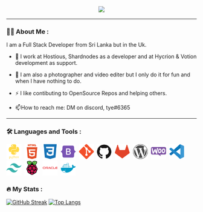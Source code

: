 <div id="header" align="center">
  <img src="https://media2.giphy.com/media/hUIn2yoj36JkzmEdE2/giphy.gif" width="100"/>
</div>

---

### :technologist: About Me :

I am a Full Stack Developer from Sri Lanka but in the Uk.

- :telescope: I work at Hostious, Shardnodes as a developer and at Hycrion & Votion development as support.

- :seedling: I am also a photographer and video editer but I only do it for fun and when I have nothing to do.

- :zap: I like contibuting to OpenSource Repos and helping others.

- :mailbox:How to reach me: DM on discord, tye#6365 

---

### :hammer_and_wrench: Languages and Tools :

<div>
  <img src="https://github.com/devicons/devicon/blob/master/icons/python/python-plain-wordmark.svg" title="python" alt="python" width="40" height="40"/>&nbsp;
  <img src="https://github.com/devicons/devicon/blob/master/icons/html5/html5-plain-wordmark.svg" title="html" alt="html" width="40" height="40"/>&nbsp;
  <img src="https://github.com/devicons/devicon/blob/master/icons/css3/css3-plain.svg" title="css" alt="css" width="40" height="40"/>&nbsp;
  <img src="https://github.com/devicons/devicon/blob/master/icons/bootstrap/bootstrap-plain.svg" title="bootstrap" alt="bootstrap" width="40" height="40"/>&nbsp;
  <img src="https://github.com/devicons/devicon/blob/master/icons/git/git-plain.svg" title="git" alt="git" width="40" height="40"/>&nbsp;
  <img src="https://github.com/devicons/devicon/blob/master/icons/github/github-original.svg" title="github" alt="github" width="40" height="40"/>&nbsp;
  <img src="https://github.com/devicons/devicon/blob/master/icons/gitlab/gitlab-plain.svg" title="gitlab" alt="gitlab" width="40" height="40"/>&nbsp;
  <img src="https://github.com/devicons/devicon/blob/master/icons/wordpress/wordpress-plain.svg" title="wordpress" alt="wordpress" width="40" height="40"/>&nbsp;
  <img src="https://github.com/devicons/devicon/blob/master/icons/woocommerce/woocommerce-plain.svg" title="woocommerce" alt="woocommerce" width="40" height="40"/>&nbsp;
  <img src="https://github.com/devicons/devicon/blob/master/icons/vscode/vscode-original.svg" title="vscode" alt="vscode" width="40" height="40"/>&nbsp;
  <img src="https://github.com/devicons/devicon/blob/master/icons/tailwindcss/tailwindcss-plain.svg" title="tailwindcss" alt="tailwindcss" width="40" height="40"/>&nbsp;
  <img src="https://github.com/devicons/devicon/blob/master/icons/raspberrypi/raspberrypi-original.svg" title="raspberrypi" alt="raspberrypi" width="40" height="40"/>&nbsp;
  <img src="https://github.com/devicons/devicon/blob/master/icons/oracle/oracle-original.svg" title="oracle" alt="oracle" width="40" height="40"/>&nbsp;
  <img src="https://github.com/devicons/devicon/blob/master/icons/docker/docker-plain.svg" title="docker" alt="docker" width="40" height="40"/>&nbsp;
</div>

### :fire: My Stats :
[![GitHub Streak](http://github-readme-streak-stats.herokuapp.com?user=TyeWillCode&theme=dark&background=000000)](https://git.io/streak-stats)
[![Top Langs](https://github-readme-stats.vercel.app/api/top-langs/?username=TyeWillCode&layout=compact&theme=vision-friendly-dark)](https://github.com/anuraghazra/github-readme-stats)


